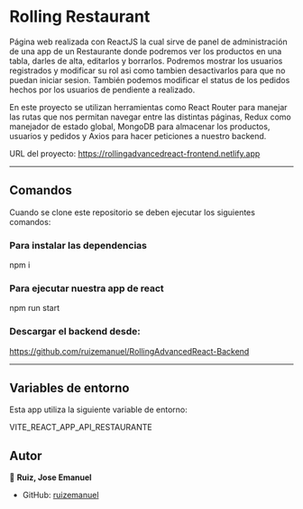 # Rolling Restaurant

Página web realizada con ReactJS la cual sirve de panel de administración de una app de un Restaurante donde podremos ver los productos en una tabla, darles de alta, editarlos y borrarlos. Podremos mostrar los usuarios registrados y modificar su rol asi como tambien desactivarlos para que no puedan iniciar sesion. También podemos modificar el status
de los pedidos hechos por los usuarios de pendiente a realizado.

En este proyecto se utilizan herramientas como React Router para manejar las rutas que nos permitan navegar entre las distintas páginas, Redux como manejador de estado global, MongoDB para almacenar los productos, usuarios y pedidos y Axios para hacer peticiones a nuestro backend.

URL del proyecto: https://rollingadvancedreact-frontend.netlify.app

---

## Comandos

Cuando se clone este repositorio se deben ejecutar los siguientes comandos:

### Para instalar las dependencias
npm i 

### Para ejecutar nuestra app de react
npm run start

### Descargar el backend desde:
https://github.com/ruizemanuel/RollingAdvancedReact-Backend

---
## Variables de entorno

Esta app utiliza la siguiente variable de entorno:

VITE_REACT_APP_API_RESTAURANTE

## Autor

👤 **Ruiz, Jose Emanuel**

* GitHub: [ruizemanuel](https://github.com/ruizemanuel)
